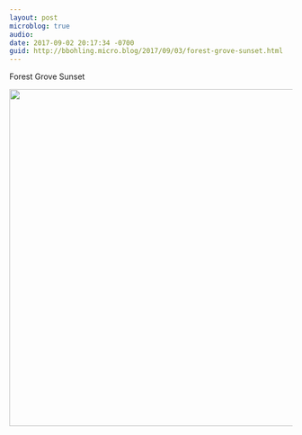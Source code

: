 ```yaml
---
layout: post
microblog: true
audio: 
date: 2017-09-02 20:17:34 -0700
guid: http://bbohling.micro.blog/2017/09/03/forest-grove-sunset.html
---
```

Forest Grove Sunset

<img src="http://bbohling.micro.blog/uploads/2017/f382cdaf99.jpg" width="600" height="600" />
